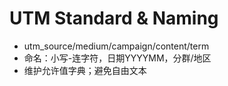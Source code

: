 # UTM Standard & Naming

- utm_source/medium/campaign/content/term
- 命名：小写-连字符，日期YYYYMM，分群/地区
- 维护允许值字典；避免自由文本
